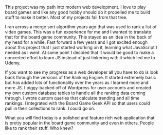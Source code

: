 <p>This project was my path into modern web development. I love to play board games and like any good hobby should do it propelled me to build stuff to make it better. Most of my projects fall from that tree.</p>
<p>I ran across a merge sort algorithm years ago that was used to rank a list of video games. This was a fun experience for me and I wanted to translate that for the board game community. This stayed as an idea in the back of my head for a while. Fast forward a few years and I got excited enough about this project that I just started working on it, learning what JavaScript I needed as I went. At some point I decided that it would be good to make a concerted effort to learn JS instead of just tinkering with it which led me to Udemy.</p>
<p>If you want to see my progress as a web developer all you have to do is look back through the versions of the Ranking Engine. It started extremely basic but has added lots of functionality over the years as I learned more and more JS. I piggy-backed off of Wordpress for user accounts and created my own custom database tables to handle all the ranking data coming through. I wrote custom queries that calculate trending and all time rankings. I integrated with the Board Game Geek API so that users could pull in their collections to rank. I could go on.</p>
<p>What you will find today is a polished and feature rich web application that is pretty popular in the board game community and even in others. People like to rank their stuff. Who knew?</p>
